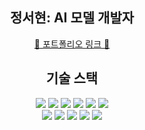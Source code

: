<link rel="stylesheet" href="https://cdnjs.cloudflare.com/ajax/libs/font-awesome/6.4.0/css/all.min.css" integrity="sha512-iecdLmaskl7CVkqkXNQ/ZH/XLlvWZOJyj7Yy7tcenmpD1ypASozpmT/E0iPtmFIB46ZmdtAc9eNBvH0H/ZpiBw==" crossorigin="anonymous" referrerpolicy="no-referrer" >
<section align='center'>
  <h1 style='letter-spacing=0.1rem'>정서현: AI 모델 개발자</h1>
</section>
<section align='center'>
    <a href='https://docs.google.com/presentation/d/1y9XRWfedxM5Jid-IjB0_SFAIVQG8j0Fy6i-0qJHZG1c/edit?usp=sharing'>
    &#128279; 포트폴리오 링크  &#128279;
    </a>
</section>
<section align='center'>
  <h2> 기술 스택 </h2>
  <img src='https://img.shields.io/badge/Python-3776AB?style=flat-square&logo=Python&logoColor=white'/>
  <img src='https://img.shields.io/badge/Jupyter-F37626?style=flat-square&logo=Jupyter&logoColor=white'/>
  <img src='https://img.shields.io/badge/pandas-150458?style=flat-square&logo=pandas&logoColor=white'/>
  <img src='https://img.shields.io/badge/sklearn-F7931E?style=flat-square&logo=scikit-learn&logoColor=white'/>
  <img src='https://img.shields.io/badge/PyTorch-3776AB?style=flat-square&logo=PyTorch&logoColor=white'/>
  <img src='https://img.shields.io/badge/Docker-2496ED?style=flat-square&logo=Docker&logoColor=white'/><br/>
  <img src='https://img.shields.io/badge/Java-FF160B?style=flat-square&logo=Java&logoColor=white'/>
  <img src='https://img.shields.io/badge/MySQL-4479A1?style=flat-square&logo=MySQL&logoColor=white'/>
  <img src='https://img.shields.io/badge/JavaScript-F7DF1E?style=flat-square&logo=JavaScript&logoColor=white'/>
  <img src='https://img.shields.io/badge/Vuejs-4FC08D?style=flat-square&logo=Vue.js&logoColor=white'/>
  <img src='https://img.shields.io/badge/Linux-FCC624?style=flat-square&logo=Linux&logoColor=white'/>
</section>
